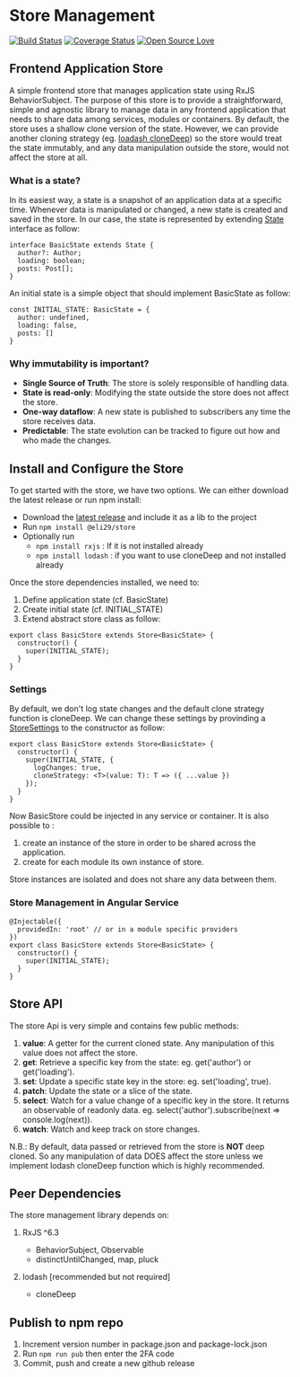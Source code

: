 # Store Management

[![Build Status](https://travis-ci.org/elie29/store.svg?branch=master)](https://travis-ci.org/elie29/store)
[![Coverage Status](https://coveralls.io/repos/github/elie29/store/badge.svg?branch=master)](https://coveralls.io/github/elie29/store?branch=master)
[![Open Source Love](https://badges.frapsoft.com/os/v3/open-source.svg?v=102)](https://github.com/elie29/store)

## Frontend Application Store

A simple frontend store that manages application state using RxJS BehaviorSubject. The purpose of this store is to provide a straightforward, simple and agnostic library to manage data in any frontend application that needs to share data among services, modules or containers. By default, the store uses a shallow clone version of the state. However, we can provide another cloning strategy (eg. [loadash cloneDeep](https://lodash.com/docs/4.17.15#cloneDeep)) so the store would treat the state immutably, and any data manipulation outside the store, would not affect the store at all.

### What is a state?

In its easiest way, a state is a snapshot of an application data at a specific time. Whenever data is manipulated or changed, a new state is created and saved in the store. In our case, the state is represented by extending [State](./src/settings.ts) interface as follow:

```TS
interface BasicState extends State {
  author?: Author;
  loading: boolean;
  posts: Post[];
}
```

An initial state is a simple object that should implement BasicState as follow:

```TS
const INITIAL_STATE: BasicState = {
  author: undefined,
  loading: false,
  posts: []
}
```

### Why immutability is important?

- **Single Source of Truth**: The store is solely responsible of handling data.
- **State is read-only**: Modifying the state outside the store does not affect the store.
- **One-way dataflow**: A new state is published to subscribers any time the store receives data.
- **Predictable**: The state evolution can be tracked to figure out how and who made the changes.

## Install and Configure the Store

To get started with the store, we have two options. We can either download the latest release or run npm install:

- Download the [latest release](https://github.com/elie29/store/releases) and include it as a lib to the project
- Run `npm install @eli29/store`
- Optionally run
   - `npm install rxjs` : If it is not installed already
   - `npm install lodash` : if you want to use cloneDeep and not installed already

Once the store dependencies installed, we need to:

1. Define application state (cf. BasicState)
2. Create initial state (cf. INITIAL_STATE)
3. Extend abstract store class as follow:

```TS
export class BasicStore extends Store<BasicState> {
  constructor() {
    super(INITIAL_STATE);
  }
}
```

### Settings

By default, we don't log state changes and the default clone strategy function is cloneDeep. We can change these settings by provinding a [StoreSettings](./src/settings.ts) to the constructor as follow:

```TS
export class BasicStore extends Store<BasicState> {
  constructor() {
    super(INITIAL_STATE, {
      logChanges: true,
      cloneStrategy: <T>(value: T): T => ({ ...value })
    });
  }
}
```

Now BasicStore could be injected in any service or container. It is also possible to :

1. create an instance of the store in order to be shared across the application.
2. create for each module its own instance of store.

Store instances are isolated and does not share any data between them.

### Store Management in Angular Service

```TS
@Injectable({
  providedIn: 'root' // or in a module specific providers
})
export class BasicStore extends Store<BasicState> {
  constructor() {
    super(INITIAL_STATE);
  }
}
```

## Store API

The store Api is very simple and contains few public methods:

1. **value**: A getter for the current cloned state. Any manipulation of this value does not affect the store.
1. **get**: Retrieve a specific key from the state: eg. get('author') or get('loading').
1. **set**: Update a specific state key in the store: eg. set('loading', true).
1. **patch**: Update the state or a slice of the state.
1. **select**: Watch for a value change of a specific key in the store. It returns an observable of readonly data. eg. select('author').subscribe(next => console.log(next)).
1. **watch**: Watch and keep track on store changes.

N.B.: By default, data passed or retrieved from the store is **NOT** deep cloned. So any manipulation of data DOES affect the store unless we implement lodash cloneDeep function which is highly recommended.

## Peer Dependencies

The store management library depends on:

1. RxJS ^6.3

   - BehaviorSubject, Observable
   - distinctUntilChanged, map, pluck

2. lodash [recommended but not required]

   - cloneDeep

## Publish to npm repo

1. Increment version number in package.json and package-lock.json
1. Run `npm run pub` then enter the 2FA code
1. Commit, push and create a new github release
